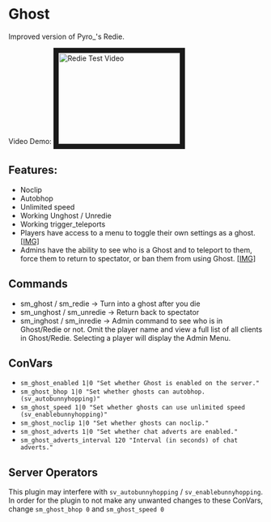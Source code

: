 # Ghost
Improved version of Pyro_'s Redie.

Video Demo: <a href="http://www.youtube.com/watch?feature=player_embedded&v=4SenGodqBFA
" target="_blank"><img src="http://img.youtube.com/vi/4SenGodqBFA/0.jpg" 
alt="Redie Test Video" width="240" height="180" border="10" /></a>
## Features:
* Noclip
* Autobhop
* Unlimited speed
* Working Unghost / Unredie
* Working trigger_teleports
* Players have access to a menu to toggle their own settings as a ghost. [\[IMG\]](https://i.imgur.com/AcEPss2.png)
* Admins have the ability to see who is a Ghost and to teleport to them, force them to return to spectator, or ban them from using Ghost. [\[IMG\]](https://i.imgur.com/1m2JqeY.png)

## Commands
* sm_ghost / sm_redie -> Turn into a ghost after you die
* sm_unghost / sm_unredie -> Return back to spectator
* sm_inghost / sm_inredie <player> -> Admin command to see who is in Ghost/Redie or not. Omit the player name and view a full list of all clients in Ghost/Redie. Selecting a player will display the Admin Menu.

## ConVars
* `sm_ghost_enabled 1|0 "Set whether Ghost is enabled on the server."`
* `sm_ghost_bhop 1|0 "Set whether ghosts can autobhop. (sv_autobunnyhopping)"`
* `sm_ghost_speed 1|0 "Set whether ghosts can use unlimited speed (sv_enablebunnyhopping)"`
* `sm_ghost_noclip 1|0 "Set whether ghosts can noclip."`
* `sm_ghost_adverts 1|0 "Set whether chat adverts are enabled."`
* `sm_ghost_adverts_interval 120 "Interval (in seconds) of chat adverts."`

## Server Operators
This plugin may interfere with `sv_autobunnyhopping` / `sv_enablebunnyhopping`. In order for the plugin to not make any unwanted changes to these ConVars, change `sm_ghost_bhop 0` and `sm_ghost_speed 0` 
